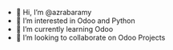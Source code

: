 - 👋 Hi, I’m @azrabaramy
- 👀 I’m interested in Odoo and Python
- 🌱 I’m currently learning Odoo
- 💞️ I’m looking to collaborate on Odoo Projects

<!---
azrabaramy/azrabaramy is a ✨ special ✨ repository because its `README.md` (this file) appears on your GitHub profile.
You can click the Preview link to take a look at your changes.
--->

